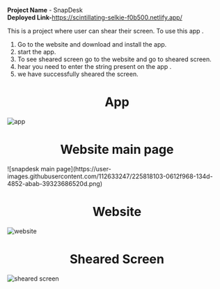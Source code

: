 
<b>Project Name</b> - SnapDesk<br>
<b>Deployed Link-</b>https://scintillating-selkie-f0b500.netlify.app/<br>

This is a project where user can shear their screen.
To use this app .
1) Go to the website and download and install the app.
2) start the app.
3) To see sheared screen go to the website and go to sheared screen.
4) hear you need to enter the string present on the app .
5) we have successfully sheared the screen. 



<h1 align ="center">App</h1>

![app](https://user-images.githubusercontent.com/112633247/218098466-44cceb57-acda-4321-8555-db2345d285fc.png)

<h1 align="center">Website main page</h1>
![snapdesk main page](https://user-images.githubusercontent.com/112633247/225818103-0612f968-134d-4852-abab-39323686520d.png)


<h1 align="center">Website</h1>

![website](https://user-images.githubusercontent.com/112633247/218098553-e5ff87c8-9a4d-400c-9b32-914d51ac5a82.png)




<h1 align ="center">Sheared Screen</h1>

![sheared screen](https://user-images.githubusercontent.com/112633247/218098598-7e8e8a08-1138-4cdf-b91b-a7e7cde2b7af.png)













